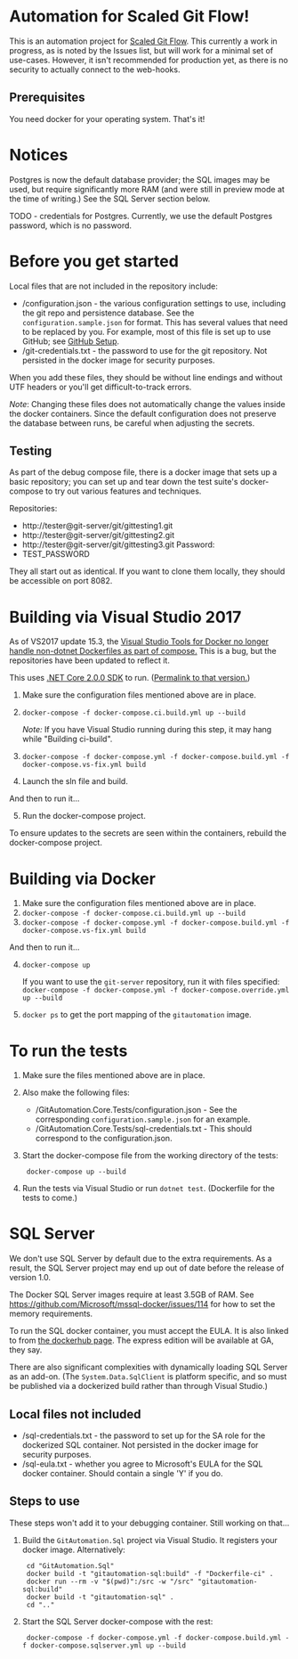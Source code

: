 # Automation for Scaled Git Flow!

This is an automation project for [Scaled Git Flow](https://medium.com/@matt.dekrey/a-better-git-branching-model-b3bc8b73e472).
This currently a work in progress, as is noted by the Issues list, but will work for a minimal set of use-cases. However, it isn't recommended
for production yet, as there is no security to actually connect to the web-hooks.

## Prerequisites

You need docker for your operating system. That's it!

# Notices
Postgres is now the default database provider; the SQL images may be used, but require significantly more RAM (and were still in preview mode at the time of writing.) See the SQL Server section below.

TODO - credentials for Postgres. Currently, we use the default Postgres password, which is no password.

# Before you get started
Local files that are not included in the repository include:

 * /configuration.json - the various configuration settings to use, including the git repo and persistence database. See the `configuration.sample.json` for format. This has several values that need to be replaced by you. For example, most of this file is set up to use GitHub; see [GitHub Setup](./GitAutomation.GitHub/github-setup.md).
 * /git-credentials.txt - the password to use for the git repository. Not persisted in the docker image for security purposes.

When you add these files, they should be without line endings and without UTF headers or you'll get difficult-to-track errors.

*Note*: Changing these files does not automatically change the values inside the docker containers. Since the default configuration does not preserve the database between runs, be careful when adjusting the secrets.

## Testing

As part of the debug compose file, there is a docker image that sets up a basic repository; you can set up and tear down the test suite's docker-compose to try out various features and techniques.

Repositories:
 - http://tester@git-server/git/gittesting1.git
 - http://tester@git-server/git/gittesting2.git
 - http://tester@git-server/git/gittesting3.git
Password:
 - TEST_PASSWORD

They all start out as identical. If you want to clone them locally, they should be accessible on port 8082.

# Building via Visual Studio 2017

As of VS2017 update 15.3, the [Visual Studio Tools for Docker no longer handle non-dotnet Dockerfiles as part of compose.](https://developercommunity.visualstudio.com/content/problem/96130/solution-build-fails-with-docker-compose-error-in.html)
This is a bug, but the repositories have been updated to reflect it.

This uses [.NET Core 2.0.0 SDK](https://github.com/dotnet/core/blob/master/release-notes/download-archives/2.0.0-download.md) to run. ([Permalink to that version.](https://github.com/dotnet/core/blob/5f845efbe93063325bf317dadd81ddce42fd3b63/release-notes/download-archives/2.0.0-download.md))

1. Make sure the configuration files mentioned above are in place.
2. `docker-compose -f docker-compose.ci.build.yml up --build`

    *Note:* If you have Visual Studio running during this step, it may hang while "Building ci-build".

3. `docker-compose -f docker-compose.yml -f docker-compose.build.yml -f docker-compose.vs-fix.yml build`
4. Launch the sln file and build.

And then to run it...

5. Run the docker-compose project.

To ensure updates to the secrets are seen within the containers, rebuild the docker-compose project.

# Building via Docker

1. Make sure the configuration files mentioned above are in place.
2. `docker-compose -f docker-compose.ci.build.yml up --build`
3. `docker-compose -f docker-compose.yml -f docker-compose.build.yml -f docker-compose.vs-fix.yml build`

And then to run it...

4. `docker-compose up`

    If you want to use the `git-server` repository, run it with files specified: `docker-compose -f docker-compose.yml -f docker-compose.override.yml up --build`

5. `docker ps` to get the port mapping of the `gitautomation` image.

# To run the tests

1. Make sure the files mentioned above are in place.
2. Also make the following files:

    * /GitAutomation.Core.Tests/configuration.json - See the corresponding `configuration.sample.json` for an example.
	* /GitAutomation.Core.Tests/sql-credentials.txt - This should correspond to the configuration.json.

3. Start the docker-compose file from the working directory of the tests:

        docker-compose up --build

4. Run the tests via Visual Studio or run `dotnet test`. (Dockerfile for the tests to come.)

# SQL Server

We don't use SQL Server by default due to the extra requirements. As a result, the SQL Server project may end up out of date before the release of version 1.0.

The Docker SQL Server images require at least 3.5GB of RAM. See https://github.com/Microsoft/mssql-docker/issues/114 for how to set the memory requirements.

To run the SQL docker container, you must accept the EULA. It is also linked to from [the dockerhub page](https://hub.docker.com/r/microsoft/mssql-server-linux/). The express edition will be available at GA, they say.

There are also significant complexities with dynamically loading SQL Server as an add-on. (The `System.Data.SqlClient` is platform specific, and so must be published via a dockerized build rather than through Visual Studio.)

## Local files not included

 * /sql-credentials.txt - the password to set up for the SA role for the dockerized SQL container. Not persisted in the docker image for security purposes.
 * /sql-eula.txt - whether you agree to Microsoft's EULA for the SQL docker container. Should contain a single 'Y' if you do.

## Steps to use

These steps won't add it to your debugging container. Still working on that...

1. Build the `GitAutomation.Sql` project via Visual Studio. It registers your docker image. Alternatively:

        cd "GitAutomation.Sql"
        docker build -t "gitautomation-sql:build" -f "Dockerfile-ci" .
        docker run --rm -v "$(pwd)":/src -w "/src" "gitautomation-sql:build"
        docker build -t "gitautomation-sql" .
        cd ".."

2. Start the SQL Server docker-compose with the rest:

        docker-compose -f docker-compose.yml -f docker-compose.build.yml -f docker-compose.sqlserver.yml up --build
